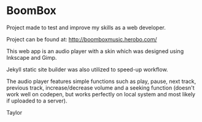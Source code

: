 # BoomBox

Project made to test and improve my skills as a web developer.

Project can be found at: http://boomboxmusic.herobo.com/

This web app is an audio player with a skin which was designed using Inkscape and Gimp.

Jekyll static site builder was also utilized to speed-up workflow.

The audio player features simple functions such as play, pause, next track, previous track, increase/decrease volume and a seeking function (doesn't work well on codepen, but works perfectly on local system and most likely if uploaded to a server).


Taylor
